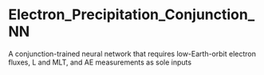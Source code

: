 # Electron_Precipitation_Conjunction_NN
A conjunction-trained neural network that requires low-Earth-orbit electron fluxes, L and MLT, and AE measurements as sole inputs
